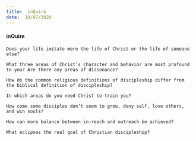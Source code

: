```yaml
---
title:  inQuire
date:  10/07/2020
---
```


#### inQuire

`Does your life imitate more the life of Christ or the life of someone else?`

`What three areas of Christ’s character and behavior are most profound to you? Are there any areas of dissonance?`

`How do the common religious definitions of discipleship differ from the biblical definition of discipleship?`

`In which areas do you need Christ to train you?`

`How come some disciples don’t seem to grow, deny self, love others, and win souls?`

`How can more balance between in-reach and outreach be achieved?`

`What eclipses the real goal of Christian discipleship?`